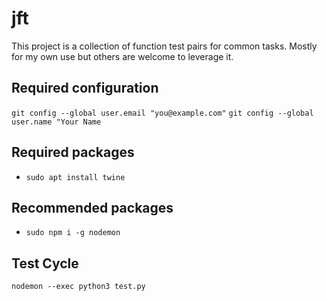 jft
===============
This project is a collection of function test pairs for common tasks.
Mostly for my own use but others are welcome to leverage it.

## Required configuration
`git config --global user.email "you@example.com"`
`git config --global user.name "Your Name`

## Required packages
* `sudo apt install twine`

## Recommended packages
* `sudo npm i -g nodemon`

## Test Cycle
`nodemon --exec python3 test.py`
